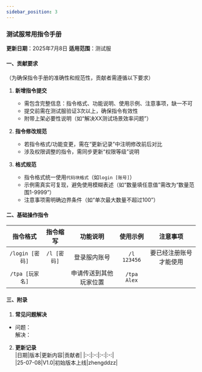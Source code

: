 ```yaml
---
sidebar_position: 3
---
```


### **测试服常用指令手册**  
**更新日期**：2025年7月8日 
**适用范围**：测试服

#### **一、贡献要求**  
（为确保指令手册的准确性和规范性，贡献者需遵循以下要求）  
1. **新增指令提交**  
   - 需包含完整信息：指令格式、功能说明、使用示例、注意事项，缺一不可  
   - 提交前需在测试服验证3次以上，确保指令有效性  
   - 附带上架必要性说明（如“解决XX测试场景效率问题”）  

2. **指令修改规范**  
   - 若指令格式/功能变更，需在“更新记录”中注明修改前后对比  
   - 涉及权限调整的指令，需同步更新“权限等级”说明  

3. **格式规范**  
   - 指令格式统一使用`代码块格式`（如`login [账号]`）  
   - 示例需真实可复现，避免使用模糊表述（如“数量填任意值”需改为“数量范围1-9999”）  
   - 注意事项需明确边界条件（如“单次最大数量不超过100”）  


#### **二、基础操作指令**  

|指令格式|指令缩写|功能说明|使用示例|注意事项|  
|:-:|:-:|:-:|:-:|:-:|  
|`/login [密码]`|`/l [密码]`|登录服内账号|`/l 123456`|要已经注册账号才能使用|
|`/tpa [玩家名]`||申请传送到其他玩家位置|`/tpa Alex`||

#### **三、附录**  
1. **常见问题解决**  
- 问题：  
     解决：
2. **更新记录**  
   |日期|版本|更新内容|贡献者|
   |:-:|:-:|:-:|:-:|  
   |25-07-08|V1.0|初始版本上线|zhengddzz|  
